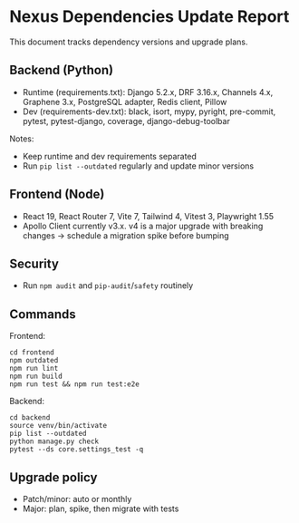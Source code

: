 # Nexus Dependencies Update Report

This document tracks dependency versions and upgrade plans.

## Backend (Python)
- Runtime (requirements.txt): Django 5.2.x, DRF 3.16.x, Channels 4.x, Graphene 3.x, PostgreSQL adapter, Redis client, Pillow
- Dev (requirements-dev.txt): black, isort, mypy, pyright, pre-commit, pytest, pytest-django, coverage, django-debug-toolbar

Notes:
- Keep runtime and dev requirements separated
- Run `pip list --outdated` regularly and update minor versions

## Frontend (Node)
- React 19, React Router 7, Vite 7, Tailwind 4, Vitest 3, Playwright 1.55
- Apollo Client currently v3.x. v4 is a major upgrade with breaking changes → schedule a migration spike before bumping

## Security
- Run `npm audit` and `pip-audit`/`safety` routinely

## Commands
Frontend:
```
cd frontend
npm outdated
npm run lint
npm run build
npm run test && npm run test:e2e
```

Backend:
```
cd backend
source venv/bin/activate
pip list --outdated
python manage.py check
pytest --ds core.settings_test -q
```

## Upgrade policy
- Patch/minor: auto or monthly
- Major: plan, spike, then migrate with tests
